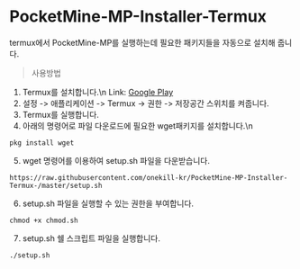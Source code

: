 # PocketMine-MP-Installer-Termux
termux에서 PocketMine-MP를 실행하는데 필요한 패키지들을 자동으로 설치해 줍니다.

>사용방법

1. Termux를 설치합니다.\n
Link: [Google Play](https://play.google.com/store/apps/details?id=com.termux)
2. 설정 -> 애플리케이션 -> Termux -> 권한 -> 저장공간 스위치를 켜줍니다.
3. Termux를 실행합니다.
4. 아래의 명령어로 파일 다운로드에 필요한 wget패키지를 설치합니다.\n
<pre><code>pkg install wget </code></pre>
5. wget 명령어를 이용하여 setup.sh 파일을 다운받습니다.
<pre><code>https://raw.githubusercontent.com/onekill-kr/PocketMine-MP-Installer-Termux-/master/setup.sh</code></pre>
6. setup.sh 파일을 실행할 수 있는 권한을 부여합니다.
<pre><code>chmod +x chmod.sh</code></pre>
7. setup.sh 쉘 스크립트 파일을 실행합니다.
<pre><code>./setup.sh</code></pre>
